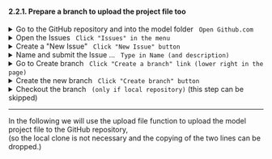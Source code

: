 #### 2.2.1. Prepare a branch to upload the project file too

<details><summary markdown="span">Go to the GitHub repository and into the model folder <code> Open Github.com </code> </summary>

To keep track of the changes we will use GitHub's versioning system.

Go to the GitHub repository in the web browser (<https://github.com/UserName/RepositoryName>)

![Code.png](./img/Code.png)

Navigate to the model folder (StartModels, Models etc. by opening the folder).

</details>

<details><summary markdown="span">Open the Issues <code> Click "Issues" in the menu</code></summary>


This will be used to keep track of the changes.

Create a new issue in the GitHub repository by clicking on Issues in the menu.

![alt text](./img/Issues.png)

</details>

<details><summary markdown="span">Create a "New Issue" <code> Click "New Issue" button</code></summary>


Click on the "New Issue" button.

![NewIssue](./img/NewIssue.png)

---

</details>

<details><summary markdown="span">Name and submit the Issue ...  <code> Type in Name (and description) </code></summary>

Type a name and description for the issue in the "Title" and "Description" field.


then click on the "Submit New Issue" button.

![NewIssue](./img/SubmitNewIssue.png)

---

</details>

<details><summary markdown="span">Go to Create branch <code> Click "Create a branch" link (lower right in the page)</code></summary>

![Add file](./img/NewIssue.png)

---

</details>

<details><summary markdown="span">Create the new branch  <code> Click "Create branch" button</code></summary>

Click on the "Create branch" button.

![Add file](./img/CreateBranchCheckout.png)

---

</details>

<details><summary markdown="span">Checkout the branch  <code> (only if local repository)</code> (this step can be skipped)</summary>


(If you want to clone to a local repository you can copy these two lines and execute them in your terminal.)

![Add file](./img/CheckoutLocalBranch.png)

---

</details>

---

In the following we will use the upload file function to upload the model project file to the GitHub repository,  
(so the local clone is not necessary and the copying of the two lines can be dropped.)
